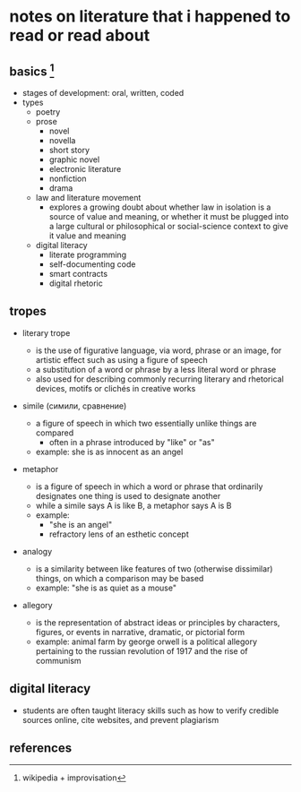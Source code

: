 # notes on literature that i happened to read or read about

## basics [^1]

- stages of development: oral,  written, coded
- types
    - poetry
    - prose
      -	novel
      - novella
      - short story
      - graphic novel
      - electronic literature
      - nonfiction
      - drama
    - law and literature movement
      - explores a growing doubt about whether law in isolation is a source of value and meaning, 
        or whether it must be plugged into a large cultural or philosophical or social-science context 
        to give it value and meaning
    - digital literacy
      - literate programming
      - self-documenting code
      - smart contracts
      - digital rhetoric


## tropes

- literary trope 
  - is the use of figurative language, via word, phrase or an image, for artistic effect such as using a figure of speech
  - a substitution of a word or phrase by a less literal word or phrase
  - also used for describing commonly recurring literary and rhetorical devices, motifs or clichés in creative works

- simile (симили, сравнение)
  - a figure of speech in which two essentially unlike things are compared
    - often in a phrase introduced by "like" or "as"
  - example: she is as innocent as an angel

- metaphor
  - is a figure of speech in which a word or phrase that ordinarily designates one thing is used to designate another
  - while a simile says A is like B, a metaphor says A is B 
  - example: 
    - "she is an angel"
    - refractory lens of an esthetic concept

- analogy
  - is a similarity between like features of two (otherwise dissimilar) things, on which a comparison may be based
  - example: "she is as quiet as a mouse"

- allegory
  - is the representation of abstract ideas or principles by characters, figures, or events in narrative, dramatic, or pictorial form
  - example: animal farm by george orwell is a political allegory pertaining to the russian revolution of 1917 and the rise of communism


## digital literacy

- students are often taught literacy skills such as how to verify credible sources online, 
  cite websites, and prevent plagiarism


## references

[^1]: wikipedia + improvisation
